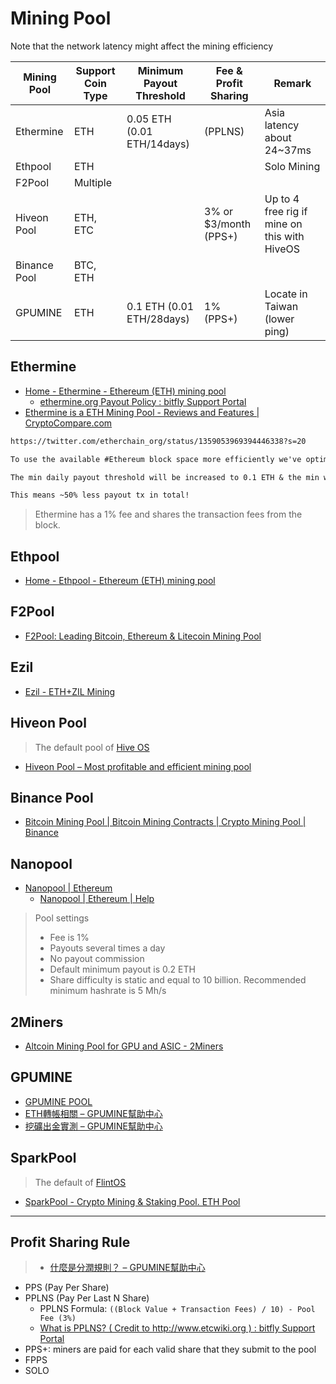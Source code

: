# Mining Pool

Note that the network latency might affect the mining efficiency

| Mining Pool  | Support Coin Type | Minimum Payout Threshold   | Fee & Profit Sharing  | Remark                                       |
| ------------ | ----------------- | -------------------------- | --------------------- | -------------------------------------------- |
| Ethermine    | ETH               | 0.05 ETH (0.01 ETH/14days) | (PPLNS)               | Asia latency about 24~37ms                   |
| Ethpool      | ETH               |                            |                       | Solo Mining                                  |
| F2Pool       | Multiple          |                            |                       |                                              |
| Hiveon Pool  | ETH, ETC          |                            | 3% or $3/month (PPS+) | Up to 4 free rig if mine on this with HiveOS |
| Binance Pool | BTC, ETH          |                            |                       |                                              |
| GPUMINE      | ETH               | 0.1 ETH (0.01 ETH/28days)  | 1% (PPS+)             | Locate in Taiwan (lower ping)                |

## Ethermine

* [Home - Ethermine - Ethereum (ETH) mining pool](https://ethermine.org/)
  * [ethermine.org Payout Policy : bitfly Support Portal](https://support.bitfly.at/support/solutions/articles/8000060967-ethermine-org-payout-policy)
* [Ethermine is a ETH Mining Pool - Reviews and Features | CryptoCompare.com](https://www.cryptocompare.com/mining/pools/ethermine/)

```txt
https://twitter.com/etherchain_org/status/1359053969394446338?s=20

To use the available #Ethereum block space more efficiently we've optimized our #Ethermine Pool payout policy.

The min daily payout threshold will be increased to 0.1 ETH & the min weekly payout threshold will be increased to 0.05 ETH.⛏

This means ~50% less payout tx in total!
```

> Ethermine has a 1% fee and shares the transaction fees from the block.

## Ethpool

* [Home - Ethpool - Ethereum (ETH) mining pool](https://ethpool.org/)

## F2Pool

* [F2Pool: Leading Bitcoin, Ethereum & Litecoin Mining Pool](https://www.f2pool.com/)

## Ezil

* [Ezil - ETH+ZIL Mining](https://ezil.me/)

## Hiveon Pool

> The default pool of [Hive OS](Hardware.md#Hive-OS)

* [Hiveon Pool – Most profitable and efficient mining pool](https://hiveon.net/)

## Binance Pool

* [Bitcoin Mining Pool | Bitcoin Mining Contracts | Crypto Mining Pool | Binance](https://pool.binance.com/en)

## Nanopool

* [Nanopool | Ethereum](https://eth.nanopool.org/)
  * [Nanopool | Ethereum | Help](https://eth.nanopool.org/help/)

> Pool settings
>
> * Fee is 1%
> * Payouts several times a day
> * No payout commission
> * Default minimum payout is 0.2 ETH
> * Share difficulty is static and equal to 10 billion. Recommended minimum hashrate is 5 Mh/s

## 2Miners

* [Altcoin Mining Pool for GPU and ASIC - 2Miners](https://2miners.com/)

## GPUMINE

* [GPUMINE POOL](https://gpumine.org/tw)
* [ETH轉帳相關 – GPUMINE幫助中心](https://gpumine.zendesk.com/hc/zh-tw/articles/360024511311-ETH%E8%BD%89%E5%B8%B3%E7%9B%B8%E9%97%9C)
* [挖礦出金實測 – GPUMINE幫助中心](https://gpumine.zendesk.com/hc/zh-tw/articles/900000601226-%E6%8C%96%E7%A4%A6%E5%87%BA%E9%87%91%E5%AF%A6%E6%B8%AC)

## SparkPool

> The default of [FlintOS](Hardware.md#FlintOS)

* [SparkPool - Crypto Mining & Staking Pool. ETH Pool](https://www.sparkpool.com/en/)

---

## Profit Sharing Rule

> * [什麼是分潤規則？ – GPUMINE幫助中心](https://gpumine.zendesk.com/hc/zh-tw/articles/360041064912-%E4%BB%80%E9%BA%BC%E6%98%AF%E5%88%86%E6%BD%A4%E8%A6%8F%E5%89%87-)

* PPS (Pay Per Share)
* PPLNS (Pay Per Last N Share)
  * PPLNS Formula: `((Block Value + Transaction Fees) / 10) - Pool Fee (3%)`
  * [What is PPLNS? ( Credit to http://www.etcwiki.org ) : bitfly Support Portal](https://support.bitfly.at/support/solutions/articles/8000053688-what-is-pplns-credit-to-http-www-etcwiki-org-)
* PPS+: miners are paid for each valid share that they submit to the pool
* FPPS
* SOLO
